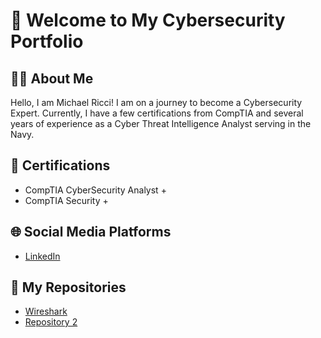 <!DOCTYPE html>
<html lang="en">
<body>
    <div class="container">
        <h1>👋 Welcome to My Cybersecurity Portfolio</h1>
        <div class="section">
            <h2>👨‍💻 About Me</h2>
            <p>Hello, I am Michael Ricci! I am on a journey to become a Cybersecurity Expert. Currently, I have a few certifications from CompTIA and several years of experience as a Cyber Threat Intelligence Analyst serving in the Navy.</p>
        </div>
        <div class="section">
            <h2>📜 Certifications</h2>
            <ul class="list">
                <li>CompTIA CyberSecurity Analyst +</li>
                <li>CompTIA Security +</li>
                <!-- Add more certifications here -->
            </ul>
        </div>
        <div class="section">
            <h2>🌐 Social Media Platforms</h2>
            <ul class="list">
                <li><a href="https://www.linkedin.com/in/michael-ricci-456003282">LinkedIn</a></li>
                <!-- Add more social media platforms here -->
            </ul>
        </div>
        <div class="section">
            <h2>📂 My Repositories</h2>
            <ul class="list">
                <li><a href="https://github.com/MichaelRicci/WireShark-Capture-the-flag/blob/main/README.md">Wireshark</a></li>
                <li><a href="https://github.com/username/repo2">Repository 2</a></li>
                <!-- Add more repository links here -->
            </ul>
        </div>
    </div>
</body>
</html>
